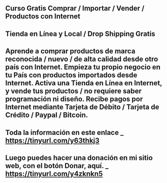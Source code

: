 Curso Gratis Comprar / Importar / Vender / Productos con Internet
---------------------------------
Tienda en Línea y Local / Drop Shipping Gratis
---------------------------------
Aprende a comprar productos de marca reconocida / nuevo / de alta calidad desde otro país con Internet.
Empieza tu propio negocio en tu País con productos importados desde Internet.
Activa una Tienda en Línea en Internet, y vende tus productos / no requiere saber programación ni diseño.
Recibe pagos por Internet mediante Tarjeta de Débito / Tarjeta de Crédito / Paypal / Bitcoin.
---------------------------------
Toda la información en este enlace _ https://tinyurl.com/y63thkj3
---------------------------------
Luego puedes hacer una donación en mi sitio web, con el botón Donar, aquí. _ https://tinyurl.com/y4zknkn5
---------------------------------
